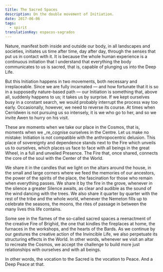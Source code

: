 ```yaml
---
title: The Sacred Spaces
description: On the double movement of Initiation.
date: 2017-06-06
tags:
  - spirit
translationKey: espacos-sagrados
---
```


Nature, manifest both inside and outside our body, in all landscapes and societies, initiates us time after time, day after day, through the senses that put us in contact with it. It is because the whole human experience is a continuous initiation that I understand that everything the body communicates to us is sacred, that is, capable of plunging us into the Deep Life.

But this Initiation happens in two movements, both necessary and irreplaceable. Since we are fully incarnated — and how fortunate that it is so in a supposedly nature-based path — our Initiation is something that, above all, suddenly happens to us; it takes us by surprise. If we kept ourselves busy in a constant search, we would probably interrupt the process way too early. Occasionally, however, we need to reverse its course. At times when Cerridwen is not pursuing us so intensely, it is we who go to her, and so we invite Awen to hurry on his visit.

These are moments when we take our place in the Cosmos, that is, moments when we _re_cognise ourselves in the Centre. Let us make no mistake: Initiation is not compatible with the anthropocentric delusion. This place of sovereignty and dependence stands next to the Fire which unveils us to ourselves, which places us face to face with all beings in the great Wheel, in a full and unveiled Presence. The Fire that, once shared, connects the core of the soul with the Center of the World.

We share it in the candles that we light on the altars around the house, in the small and large corners where we feed the memories of our ancestors, the power of the spirits of the place, the fascination for those who remain when everything passes. We share it by the fire in the grove, whenever in the silence a greater Silence awaits, as clear and audible as the sound of the wind dancing with the trees. We also share it quarter by quarter with the rest of the tribe and the whole world, whenever the Nemeton fills up to celebrate the seasons, the moons, the rites of passage in between the many lives this life contains.

Some see in the flames of the so-called sacred spaces a reenactment of the creative Fire of Brighid, the one that kindles the fireplaces at home, the furnaces in the workshops, and the hearts of the Bards. As we continue by our gestures the creative action of the Invincible Life, we also perpetuate its structuring effects in the World. In other words, whenever we visit an altar to recreate the Cosmos, we accept the challenge to build more just relationships with ourselves and with all beings.

In other words, the vocation to the Sacred is the vocation to Peace. And a Deep Peace at that.
